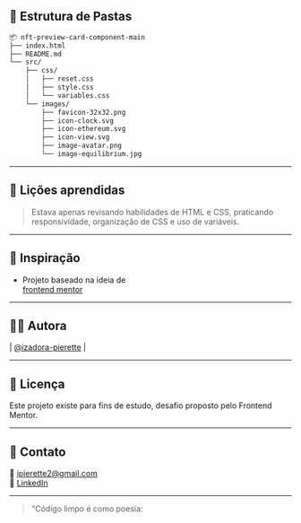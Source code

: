 
## 📂 Estrutura de Pastas

```bash
📦 nft-preview-card-component-main
├── index.html
├── README.md
└── src/
    ├── css/
    │   ├── reset.css
    │   ├── style.css
    │   └── variables.css
    └── images/
        ├── favicon-32x32.png
        ├── icon-clock.svg
        ├── icon-ethereum.svg
        ├── icon-view.svg
        ├── image-avatar.png
        └── image-equilibrium.jpg
```
---

## 📌 Lições aprendidas

> Estava apenas revisando habilidades de HTML e CSS, praticando responsividade, organização de CSS e uso de variáveis.

---

## 🧠 Inspiração

- Projeto baseado na ideia de  
[frontend mentor](https://www.frontendmentor.io/challenges/nft-preview-card-component-SbdUL_w0U)

---

## 🙋‍♀️ Autora

| [@izadora-pierette](https://github.com/ipierette) |

---

## 📄 Licença

Este projeto existe para fins de estudo, desafio proposto pelo Frontend Mentor.

---

## 💬 Contato

📧 ipierette2@gmail.com  
📱 [LinkedIn](https://www.linkedin.com/in/izadora-cury-pierette-7a7754253/)

---

> “Código limpo é como poesia:

